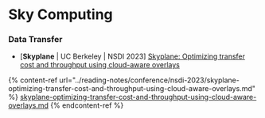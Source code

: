 # Sky Computing

### Data Transfer

* \[**Skyplane** | UC Berkeley | NSDI 2023] [Skyplane: Optimizing transfer cost and throughput using cloud-aware overlays](https://www.usenix.org/conference/nsdi23/presentation/jain)

{% content-ref url="../reading-notes/conference/nsdi-2023/skyplane-optimizing-transfer-cost-and-throughput-using-cloud-aware-overlays.md" %}
[skyplane-optimizing-transfer-cost-and-throughput-using-cloud-aware-overlays.md](../reading-notes/conference/nsdi-2023/skyplane-optimizing-transfer-cost-and-throughput-using-cloud-aware-overlays.md)
{% endcontent-ref %}

